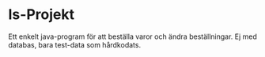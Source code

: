 # Is-Projekt
Ett enkelt java-program för att beställa varor och ändra beställningar.
Ej med databas, bara test-data som hårdkodats.
